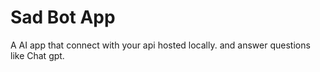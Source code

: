 # Sad Bot App

A AI app that connect with your api hosted locally. and answer questions like Chat gpt.

